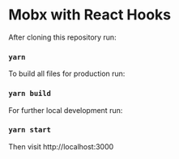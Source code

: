 # Mobx with React Hooks

After cloning this repository run:

### `yarn`

To build all files for production run:

### `yarn build`

For further local development run:

### `yarn start`

Then visit http://localhost:3000

